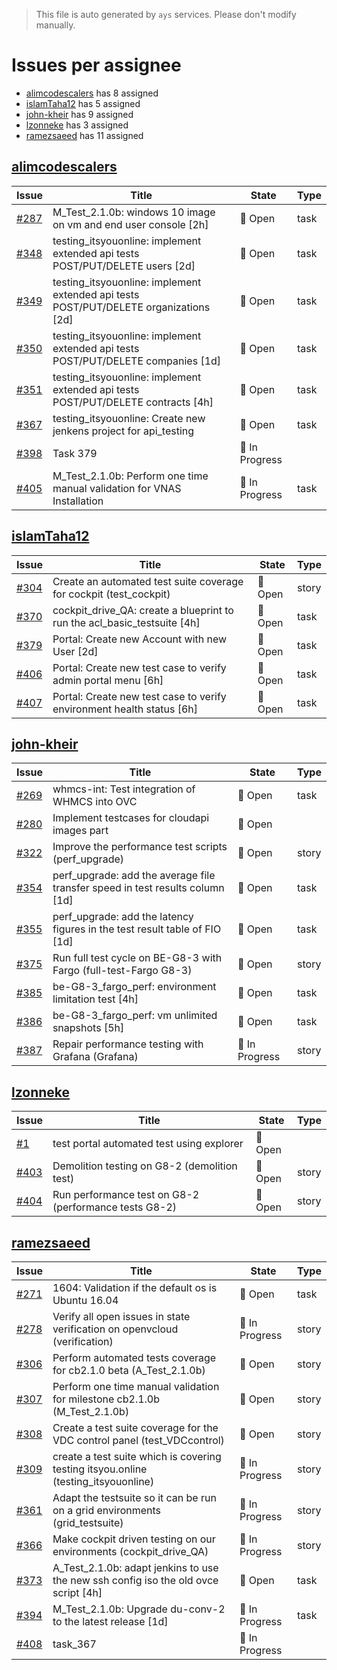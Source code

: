 > This file is auto generated by `ays` services. Please don't modify manually.

# Issues per assignee
- [alimcodescalers](#alimcodescalers) has 8 assigned
- [islamTaha12](#islamtaha12) has 5 assigned
- [john-kheir](#john-kheir) has 9 assigned
- [lzonneke](#lzonneke) has 3 assigned
- [ramezsaeed](#ramezsaeed) has 11 assigned



## [alimcodescalers](https://github.com/alimcodescalers)

|Issue|Title|State|Type|
|-----|-----|-----|----|
|[#287](https://github.com/gig-projects/org_quality/issues/287)|M_Test_2.1.0b: windows 10 image on vm and end user console [2h]|:red_circle: Open|task|
|[#348](https://github.com/gig-projects/org_quality/issues/348)|testing_itsyouonline: implement extended api tests POST/PUT/DELETE users [2d]|:red_circle: Open|task|
|[#349](https://github.com/gig-projects/org_quality/issues/349)|testing_itsyouonline: implement extended api tests POST/PUT/DELETE organizations [2d]|:red_circle: Open|task|
|[#350](https://github.com/gig-projects/org_quality/issues/350)|testing_itsyouonline: implement extended api tests POST/PUT/DELETE companies [1d]|:red_circle: Open|task|
|[#351](https://github.com/gig-projects/org_quality/issues/351)|testing_itsyouonline: implement extended api tests POST/PUT/DELETE contracts [4h]|:red_circle: Open|task|
|[#367](https://github.com/gig-projects/org_quality/issues/367)|testing_itsyouonline: Create new jenkens project for api_testing|:red_circle: Open|task|
|[#398](https://github.com/gig-projects/org_quality/issues/398)|Task 379|:large_blue_circle: In Progress||
|[#405](https://github.com/gig-projects/org_quality/issues/405)|M_Test_2.1.0b: Perform one time manual validation for VNAS Installation|:large_blue_circle: In Progress|task|


## [islamTaha12](https://github.com/islamTaha12)

|Issue|Title|State|Type|
|-----|-----|-----|----|
|[#304](https://github.com/gig-projects/org_quality/issues/304)|Create an automated test suite coverage for cockpit (test_cockpit)|:red_circle: Open|story|
|[#370](https://github.com/gig-projects/org_quality/issues/370)|cockpit_drive_QA: create a blueprint to run the acl_basic_testsuite [4h]|:red_circle: Open|task|
|[#379](https://github.com/gig-projects/org_quality/issues/379)|Portal: Create new Account with new User [2d]|:red_circle: Open|task|
|[#406](https://github.com/gig-projects/org_quality/issues/406)|Portal: Create new test case to verify admin portal menu [6h]|:red_circle: Open|task|
|[#407](https://github.com/gig-projects/org_quality/issues/407)|Portal: Create new test case to verify environment health status [6h]|:red_circle: Open|task|


## [john-kheir](https://github.com/john-kheir)

|Issue|Title|State|Type|
|-----|-----|-----|----|
|[#269](https://github.com/gig-projects/org_quality/issues/269)|whmcs-int: Test integration of WHMCS into OVC|:red_circle: Open|task|
|[#280](https://github.com/gig-projects/org_quality/issues/280)|Implement testcases for cloudapi images part|:red_circle: Open||
|[#322](https://github.com/gig-projects/org_quality/issues/322)|Improve the performance test scripts (perf_upgrade)|:red_circle: Open|story|
|[#354](https://github.com/gig-projects/org_quality/issues/354)|perf_upgrade: add the average file transfer speed in test results column [1d]|:red_circle: Open|task|
|[#355](https://github.com/gig-projects/org_quality/issues/355)|perf_upgrade: add the latency figures in the test result table of FIO [1d]|:red_circle: Open|task|
|[#375](https://github.com/gig-projects/org_quality/issues/375)|Run full test cycle on BE-G8-3 with Fargo (full-test-Fargo G8-3)|:red_circle: Open|story|
|[#385](https://github.com/gig-projects/org_quality/issues/385)|be-G8-3_fargo_perf: environment limitation test [4h]|:red_circle: Open|task|
|[#386](https://github.com/gig-projects/org_quality/issues/386)|be-G8-3_fargo_perf: vm unlimited snapshots [5h]|:red_circle: Open|task|
|[#387](https://github.com/gig-projects/org_quality/issues/387)|Repair performance testing with Grafana (Grafana)|:large_blue_circle: In Progress|story|


## [lzonneke](https://github.com/lzonneke)

|Issue|Title|State|Type|
|-----|-----|-----|----|
|[#1](https://github.com/gig-projects/org_quality/issues/1)|test portal automated test using explorer|:red_circle: Open||
|[#403](https://github.com/gig-projects/org_quality/issues/403)| Demolition testing on G8-2 (demolition test)|:red_circle: Open|story|
|[#404](https://github.com/gig-projects/org_quality/issues/404)|Run performance test on G8-2 (performance tests G8-2)|:red_circle: Open|story|


## [ramezsaeed](https://github.com/ramezsaeed)

|Issue|Title|State|Type|
|-----|-----|-----|----|
|[#271](https://github.com/gig-projects/org_quality/issues/271)|1604: Validation if the default os is Ubuntu 16.04|:red_circle: Open|task|
|[#278](https://github.com/gig-projects/org_quality/issues/278)|Verify all open issues in state verification on openvcloud (verification)|:large_blue_circle: In Progress|story|
|[#306](https://github.com/gig-projects/org_quality/issues/306)|Perform automated tests coverage for cb2.1.0 beta (A_Test_2.1.0b)|:red_circle: Open|story|
|[#307](https://github.com/gig-projects/org_quality/issues/307)|Perform one time manual validation for milestone cb2.1.0b (M_Test_2.1.0b)|:red_circle: Open|story|
|[#308](https://github.com/gig-projects/org_quality/issues/308)|Create a test suite coverage for the VDC control panel (test_VDCcontrol)|:red_circle: Open|story|
|[#309](https://github.com/gig-projects/org_quality/issues/309)|create a test suite which is covering testing itsyou.online (testing_itsyouonline)|:large_blue_circle: In Progress|story|
|[#361](https://github.com/gig-projects/org_quality/issues/361)|Adapt the testsuite so it can be run on a grid environments (grid_testsuite)|:large_blue_circle: In Progress|story|
|[#366](https://github.com/gig-projects/org_quality/issues/366)|Make cockpit driven testing on our environments (cockpit_drive_QA)|:large_blue_circle: In Progress|story|
|[#373](https://github.com/gig-projects/org_quality/issues/373)|A_Test_2.1.0b: adapt jenkins to use the new ssh config iso the old ovce script [4h]|:red_circle: Open|task|
|[#394](https://github.com/gig-projects/org_quality/issues/394)|M_Test_2.1.0b: Upgrade du-conv-2 to the latest release [1d]|:large_blue_circle: In Progress|task|
|[#408](https://github.com/gig-projects/org_quality/issues/408)|task_367|:large_blue_circle: In Progress||


